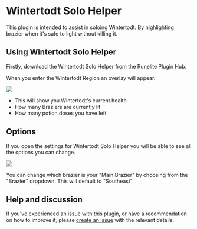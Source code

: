 # Wintertodt Solo Helper

This plugin is intended to assist in soloing Wintertodt. By highlighting brazier when it's safe to light without killing it. 

## Using Wintertodt Solo Helper 

Firstly, download the Wintertodt Solo Helper from the Runelite Plugin Hub.

When you enter the Wintertodt Region an overlay will appear.

![](https://i.imgur.com/3jC3EKd.png)

- This will show you Wintertodt's current health
- How many Braziers are currently lit
- How many potion doses you have left

## Options

If you open the settings for Wintertodt Solo Helper you will be able to see all the options you can change.

![](https://i.imgur.com/y838zEZ.png)

You can change which brazier is your "Main Brazier" by choosing from the "Brazier" dropdown. This will default to "Southeast"

## Help and discussion

If you've experienced an issue with this plugin, or have a recommendation on how to improve it, please [create an issue](https://github.com/AprilHickson/wintertodt-solo-helper/issues/new) with the relevant details.
